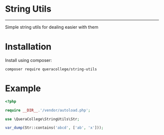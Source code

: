 # String Utils

---

Simple string utils for dealing easier with them

# Installation

Install using composer:

```
composer require queracollege/string-utils
```

# Example

```php
<?php

require __DIR__.'/vendor/autoload.php';

use \QueraCollege\StringUtils\Str;

var_dump(Str::contains('abcd', ['ab', 'x']));
```